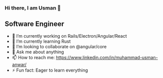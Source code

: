 ### Hi there, I am Usman 👋

## Software Engineer

- 🔭 I’m currently working on Rails/Electron/Angular/React
- 🌱 I’m currently learning Rust
- 👯 I’m looking to collaborate on @angular/core
- 💬 Ask me about anything
- 📫 How to reach me: https://www.linkedin.com/in/muhammad-usman-anwar/
- ⚡ Fun fact: Eager to learn everything

<!--
**muhammad-usman-anwar/muhammad-usman-anwar** is a ✨ _special_ ✨ repository because its `README.md` (this file) appears on your GitHub profile.

Here are some ideas to get you started:

## I am a Freelance Software Engineer

- 🔭 I’m currently working on ...
- 🌱 I’m currently learning ...
- 👯 I’m looking to collaborate on ...
- 🤔 I’m looking for help with ...
- 💬 Ask me about ...
- 📫 How to reach me: ...
- 😄 Pronouns: ...
- ⚡ Fun fact: ...


### Languages and Tools

-->
<!--
![Usman's github stats](https://github-readme-stats.vercel.app/api?username=muhammad-usman-anwar&count_private=true&theme=dark&show_icons=true)
